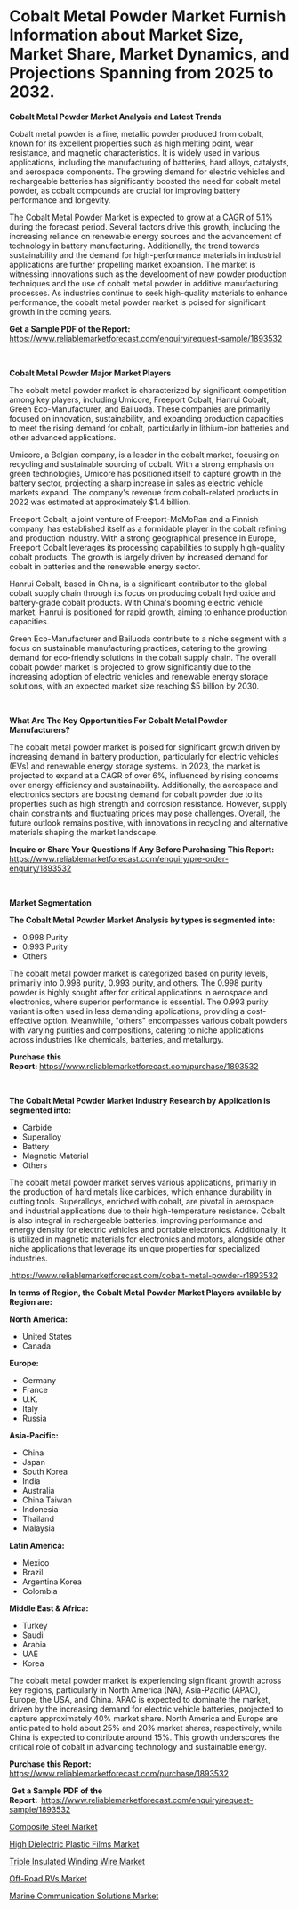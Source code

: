 <p><h1>Cobalt Metal Powder Market Furnish Information about Market Size, Market Share, Market Dynamics, and Projections Spanning from 2025 to 2032.</h1></p><p><strong>Cobalt Metal Powder Market Analysis and Latest Trends</strong></p>
<p><p>Cobalt metal powder is a fine, metallic powder produced from cobalt, known for its excellent properties such as high melting point, wear resistance, and magnetic characteristics. It is widely used in various applications, including the manufacturing of batteries, hard alloys, catalysts, and aerospace components. The growing demand for electric vehicles and rechargeable batteries has significantly boosted the need for cobalt metal powder, as cobalt compounds are crucial for improving battery performance and longevity.</p><p>The Cobalt Metal Powder Market is expected to grow at a CAGR of 5.1% during the forecast period. Several factors drive this growth, including the increasing reliance on renewable energy sources and the advancement of technology in battery manufacturing. Additionally, the trend towards sustainability and the demand for high-performance materials in industrial applications are further propelling market expansion. The market is witnessing innovations such as the development of new powder production techniques and the use of cobalt metal powder in additive manufacturing processes. As industries continue to seek high-quality materials to enhance performance, the cobalt metal powder market is poised for significant growth in the coming years.</p></p>
<p><strong>Get a Sample PDF of the Report:&nbsp;</strong> <a href="https://www.reliablemarketforecast.com/enquiry/request-sample/1893532?utm_campaign=1832&utm_medium=2&utm_source=Github&utm_content=ia&utm_term=31012025&utm_id=cobalt-metal-powder">https://www.reliablemarketforecast.com/enquiry/request-sample/1893532</a></p>
<p>&nbsp;</p>
<p><strong>Cobalt Metal Powder Major Market Players</strong></p>
<p><p>The cobalt metal powder market is characterized by significant competition among key players, including Umicore, Freeport Cobalt, Hanrui Cobalt, Green Eco-Manufacturer, and Bailuoda. These companies are primarily focused on innovation, sustainability, and expanding production capacities to meet the rising demand for cobalt, particularly in lithium-ion batteries and other advanced applications.</p><p>Umicore, a Belgian company, is a leader in the cobalt market, focusing on recycling and sustainable sourcing of cobalt. With a strong emphasis on green technologies, Umicore has positioned itself to capture growth in the battery sector, projecting a sharp increase in sales as electric vehicle markets expand. The company's revenue from cobalt-related products in 2022 was estimated at approximately $1.4 billion.</p><p>Freeport Cobalt, a joint venture of Freeport-McMoRan and a Finnish company, has established itself as a formidable player in the cobalt refining and production industry. With a strong geographical presence in Europe, Freeport Cobalt leverages its processing capabilities to supply high-quality cobalt products. The growth is largely driven by increased demand for cobalt in batteries and the renewable energy sector.</p><p>Hanrui Cobalt, based in China, is a significant contributor to the global cobalt supply chain through its focus on producing cobalt hydroxide and battery-grade cobalt products. With China's booming electric vehicle market, Hanrui is positioned for rapid growth, aiming to enhance production capacities.</p><p>Green Eco-Manufacturer and Bailuoda contribute to a niche segment with a focus on sustainable manufacturing practices, catering to the growing demand for eco-friendly solutions in the cobalt supply chain. The overall cobalt powder market is projected to grow significantly due to the increasing adoption of electric vehicles and renewable energy storage solutions, with an expected market size reaching $5 billion by 2030.</p></p>
<p>&nbsp;</p>
<p><strong>What Are The Key Opportunities For Cobalt Metal Powder Manufacturers?</strong></p>
<p><p>The cobalt metal powder market is poised for significant growth driven by increasing demand in battery production, particularly for electric vehicles (EVs) and renewable energy storage systems. In 2023, the market is projected to expand at a CAGR of over 6%, influenced by rising concerns over energy efficiency and sustainability. Additionally, the aerospace and electronics sectors are boosting demand for cobalt powder due to its properties such as high strength and corrosion resistance. However, supply chain constraints and fluctuating prices may pose challenges. Overall, the future outlook remains positive, with innovations in recycling and alternative materials shaping the market landscape.</p></p>
<p><strong>Inquire or Share Your Questions If Any Before Purchasing This Report:</strong> <a href="https://www.reliablemarketforecast.com/enquiry/pre-order-enquiry/1893532?utm_campaign=1832&utm_medium=2&utm_source=Github&utm_content=ia&utm_term=31012025&utm_id=cobalt-metal-powder">https://www.reliablemarketforecast.com/enquiry/pre-order-enquiry/1893532</a></p>
<p>&nbsp;</p>
<p><strong>Market Segmentation</strong></p>
<p><strong>The Cobalt Metal Powder Market Analysis by types is segmented into:</strong></p>
<p><ul><li>0.998 Purity</li><li>0.993 Purity</li><li>Others</li></ul></p>
<p><p>The cobalt metal powder market is categorized based on purity levels, primarily into 0.998 purity, 0.993 purity, and others. The 0.998 purity powder is highly sought after for critical applications in aerospace and electronics, where superior performance is essential. The 0.993 purity variant is often used in less demanding applications, providing a cost-effective option. Meanwhile, "others" encompasses various cobalt powders with varying purities and compositions, catering to niche applications across industries like chemicals, batteries, and metallurgy.</p></p>
<p><strong>Purchase this Report:&nbsp;</strong><a href="https://www.reliablemarketforecast.com/purchase/1893532?utm_campaign=1832&utm_medium=2&utm_source=Github&utm_content=ia&utm_term=31012025&utm_id=cobalt-metal-powder">https://www.reliablemarketforecast.com/purchase/1893532</a></p>
<p>&nbsp;</p>
<p><strong>The Cobalt Metal Powder Market Industry Research by Application is segmented into:</strong></p>
<p><ul><li>Carbide</li><li>Superalloy</li><li>Battery</li><li>Magnetic Material</li><li>Others</li></ul></p>
<p><p>The cobalt metal powder market serves various applications, primarily in the production of hard metals like carbides, which enhance durability in cutting tools. Superalloys, enriched with cobalt, are pivotal in aerospace and industrial applications due to their high-temperature resistance. Cobalt is also integral in rechargeable batteries, improving performance and energy density for electric vehicles and portable electronics. Additionally, it is utilized in magnetic materials for electronics and motors, alongside other niche applications that leverage its unique properties for specialized industries.</p></p>
<p><a href="https://www.reliablemarketforecast.com/cobalt-metal-powder-r1893532?utm_campaign=1832&utm_medium=2&utm_source=Github&utm_content=ia&utm_term=31012025&utm_id=cobalt-metal-powder">&nbsp;https://www.reliablemarketforecast.com/cobalt-metal-powder-r1893532</a></p>
<p><strong>In terms of Region, the Cobalt Metal Powder Market Players available by Region are:</strong></p>
<p>
    <p> <strong> North America: </strong>
        <ul>
            <li>United States</li>
            <li>Canada</li>
        </ul>
        </p> 
    <p> <strong> Europe: </strong>
        <ul>
            <li>Germany</li>
            <li>France</li>
            <li>U.K.</li>
            <li>Italy</li>
            <li>Russia</li>
        </ul>
        </p> 
    <p> <strong> Asia-Pacific: </strong>
        <ul>
            <li>China</li>
            <li>Japan</li>
            <li>South Korea</li>
            <li>India</li>
            <li>Australia</li>
            <li>China Taiwan</li>
            <li>Indonesia</li>
            <li>Thailand</li>
            <li>Malaysia</li>
        </ul>
        </p> 
    <p> <strong> Latin America: </strong>
        <ul>
            <li>Mexico</li>
            <li>Brazil</li>
            <li>Argentina Korea</li>
            <li>Colombia</li>
        </ul>
        </p> 
    <p> <strong> Middle East & Africa: </strong>
        <ul>
            <li>Turkey</li>
            <li>Saudi</li>
            <li>Arabia</li>
            <li>UAE</li>
            <li>Korea</li>
        </ul>
    </p>
    </p>
<p><p>The cobalt metal powder market is experiencing significant growth across key regions, particularly in North America (NA), Asia-Pacific (APAC), Europe, the USA, and China. APAC is expected to dominate the market, driven by the increasing demand for electric vehicle batteries, projected to capture approximately 40% market share. North America and Europe are anticipated to hold about 25% and 20% market shares, respectively, while China is expected to contribute around 15%. This growth underscores the critical role of cobalt in advancing technology and sustainable energy.</p></p>
<p><strong>Purchase this Report: </strong><a href="https://www.reliablemarketforecast.com/purchase/1893532?utm_campaign=1832&utm_medium=2&utm_source=Github&utm_content=ia&utm_term=31012025&utm_id=cobalt-metal-powder">https://www.reliablemarketforecast.com/purchase/1893532</a></p>
<p>&nbsp;<strong>Get a Sample PDF of the Report:&nbsp;&nbsp;</strong><a href="https://www.reliablemarketforecast.com/enquiry/request-sample/1893532?utm_campaign=1832&utm_medium=2&utm_source=Github&utm_content=ia&utm_term=31012025&utm_id=cobalt-metal-powder">https://www.reliablemarketforecast.com/enquiry/request-sample/1893532</a></p>
<p><strong></strong></p>
<p><p><a href="https://github.com/indrystar/Market-Research-Report-List-5/blob/main/composite-steel-market.md?utm_campaign=1832&utm_medium=2&utm_source=Github&utm_content=ia&utm_term=31012025&utm_id=cobalt-metal-powder">Composite Steel Market</a></p><p><a href="https://www.linkedin.com/pulse/high-dielectric-plastic-films-market-predictions-taking-consideration-rm8be?utm_campaign=1832&utm_medium=2&utm_source=Github&utm_content=ia&utm_term=31012025&utm_id=cobalt-metal-powder">High Dielectric Plastic Films Market</a></p><p><a href="https://github.com/shewlisapsai/Market-Research-Report-List-1/blob/main/triple-insulated-winding-wire-market.md?utm_campaign=1832&utm_medium=2&utm_source=Github&utm_content=ia&utm_term=31012025&utm_id=cobalt-metal-powder">Triple Insulated Winding Wire Market</a></p><p><a href="https://www.linkedin.com/pulse/analyzing-global-off-road-rvs-market-growth-prospects-future-timic?utm_campaign=1832&utm_medium=2&utm_source=Github&utm_content=ia&utm_term=31012025&utm_id=cobalt-metal-powder">Off-Road RVs Market</a></p><p><a href="https://www.linkedin.com/pulse/marine-communication-solutions-market-expected-see-strong-smo6c?utm_campaign=1832&utm_medium=2&utm_source=Github&utm_content=ia&utm_term=31012025&utm_id=cobalt-metal-powder">Marine Communication Solutions Market</a></p></p>